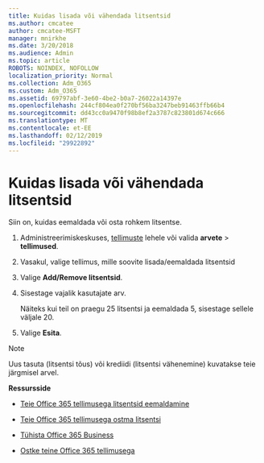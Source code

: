 ```yaml
---
title: Kuidas lisada või vähendada litsentsid
ms.author: cmcatee
author: cmcatee-MSFT
manager: mnirkhe
ms.date: 3/20/2018
ms.audience: Admin
ms.topic: article
ROBOTS: NOINDEX, NOFOLLOW
localization_priority: Normal
ms.collection: Adm_O365
ms.custom: Adm_O365
ms.assetid: 69797abf-3e60-4be2-b0a7-26022a14397e
ms.openlocfilehash: 244cf804ea0f270bf56ba3247beb91463ffb66b4
ms.sourcegitcommit: dd43cc0a9470f98b8ef2a3787c823801d674c666
ms.translationtype: MT
ms.contentlocale: et-EE
ms.lasthandoff: 02/12/2019
ms.locfileid: "29922892"
---
```

# <a name="how-to-add-or-reduce-licenses"></a>Kuidas lisada või vähendada litsentsid

Siin on, kuidas eemaldada või osta rohkem litsentse.
  
1. Administreerimiskeskuses, [tellimuste](https://go.microsoft.com/fwlink/p/?linkid=842054) lehele või valida **arvete** \> **tellimused**.
    
2. Vasakul, valige tellimus, mille soovite lisada/eemaldada litsentsid
    
3. Valige **Add/Remove litsentsid**.
    
4. Sisestage vajalik kasutajate arv.
    
    Näiteks kui teil on praegu 25 litsentsi ja eemaldada 5, sisestage sellele väljale 20.
    
5. Valige **Esita**.
    
> [!NOTE]
> Uus tasuta (litsentsi tõus) või krediidi (litsentsi vähenemine) kuvatakse teie järgmisel arvel. 
  
 **Ressursside**
  
- [Teie Office 365 tellimusega litsentsid eemaldamine](https://support.office.com/article/9c64d127-e2dd-4ecc-81f5-2f87e5a74803)
    
- [Teie Office 365 tellimusega ostma litsentsi](https://support.office.com/article/36081d8d-b3fa-4948-8c34-e217bba825e1)
    
- [Tühista Office 365 Business](https://support.office.com/article/b1bc0bef-4608-4601-813a-cdd9f746709a)
    
- [Ostke teine Office 365 tellimusega](https://support.office.com/article/fab3b86c-3359-4042-8692-5d4dc7550b7c)
    

